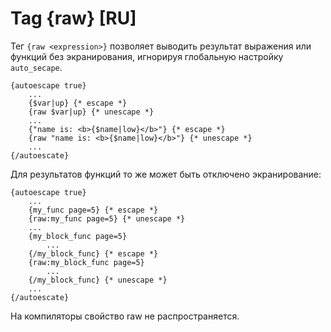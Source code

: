 Tag {raw} [RU]
==================

Тег `{raw <expression>}` позволяет выводить результат выражения или функций без экранирования, игнорируя глобальную настройку `auto_secape`.

```smarty
{autoescape true}
    ...
    {$var|up} {* escape *}
    {raw $var|up} {* unescape *}
    ...
    {"name is: <b>{$name|low}</b>"} {* escape *}
    {raw "name is: <b>{$name|low}</b>"} {* unescape *}
    ...
{/autoescate}
```

Для результатов функций то же может быть отключено экранирование:

```smarty
{autoescape true}
    ...
    {my_func page=5} {* escape *}
    {raw:my_func page=5} {* unescape *}
    ...
    {my_block_func page=5}
        ...
    {/my_block_func} {* escape *}
    {raw:my_block_func page=5}
        ...
    {/my_block_func} {* unescape *}
    ...
{/autoescate}
```

На компиляторы свойство raw не распространяется.